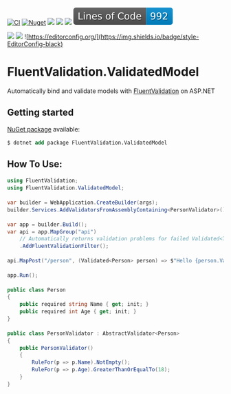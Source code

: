 [![CI](https://github.com/lucasteles/FluentValidation.ValidatedModel/actions/workflows/ci.yml/badge.svg)](https://github.com/lucasteles/FluentValidation.ValidatedModel/actions/workflows/ci.yml)
[![Nuget](https://img.shields.io/nuget/v/FluentValidation.ValidatedModel.svg?style=flat)](https://www.nuget.org/packages/FluentValidation.ValidatedModel)
![](https://raw.githubusercontent.com/lucasteles/FluentValidation.ValidatedModel/badges/badge_linecoverage.svg)
![](https://raw.githubusercontent.com/lucasteles/FluentValidation.ValidatedModel/badges/badge_branchcoverage.svg)
![](https://raw.githubusercontent.com/lucasteles/FluentValidation.ValidatedModel/badges/test_report_badge.svg)
![](https://raw.githubusercontent.com/lucasteles/FluentValidation.ValidatedModel/badges/lines_badge.svg)

![](https://raw.githubusercontent.com/lucasteles/FluentValidation.ValidatedModel/badges/dotnet_version_badge.svg)
![](https://img.shields.io/badge/Lang-C%23-green)
![https://editorconfig.org/](https://img.shields.io/badge/style-EditorConfig-black)

# FluentValidation.ValidatedModel

Automatically bind and validate models with [FluentValidation](https://github.com/FluentValidation/FluentValidation) on
ASP.NET

## Getting started

[NuGet package](https://www.nuget.org/packages/FluentValidation.ValidatedModel) available:

```ps
$ dotnet add package FluentValidation.ValidatedModel
```

## How To Use:

```csharp
using FluentValidation;
using FluentValidation.ValidatedModel;

var builder = WebApplication.CreateBuilder(args);
builder.Services.AddValidatorsFromAssemblyContaining<PersonValidator>();

var app = builder.Build();
var api = app.MapGroup("api")
    // Automatically returns validation problems for failed Validated<T> parameters
    .AddFluentValidationFilter();

api.MapPost("/person", (Validated<Person> person) => $"Hello {person.Value.Name}");

app.Run();

public class Person
{
    public required string Name { get; init; }
    public required int Age { get; init; }
}

public class PersonValidator : AbstractValidator<Person>
{
    public PersonValidator()
    {
        RuleFor(p => p.Name).NotEmpty();
        RuleFor(p => p.Age).GreaterThanOrEqualTo(18);
    }
}
```

